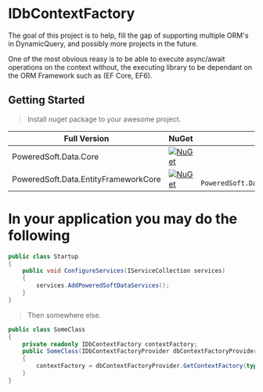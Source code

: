# IDbContextFactory

The goal of this project is to help, fill the gap of supporting multiple ORM's in DynamicQuery, and possibly more projects in the future.

One of the most obvious reasy is to be able to execute async/await operations on the context without, the executing library to be dependant on the ORM Framework such as (EF Core, EF6).

## Getting Started

> Install nuget package to your awesome project.

Full Version                  | NuGet                                                                                                                                                                                                                                                                 |                                           NuGet Install
------------------------------|-----------------------------------------------------------------------------------------------------------------------------------------------------------------------------------------------------------------------------------------------------------------------|-------------------------------------------------------:
PoweredSoft.Data.Core      | <a href="https://www.nuget.org/packages/PoweredSoft.Data.Core/" target="_blank">[![NuGet](https://img.shields.io/nuget/v/PoweredSoft.Data.Core.svg?style=flat-square&label=nuget)](https://www.nuget.org/packages/PoweredSoft.Data.Core/)</a>                |      ```PM> Install-Package PoweredSoft.Data.Core```
PoweredSoft.Data.EntityFrameworkCore | <a href="https://www.nuget.org/packages/PoweredSoft.Data.EntityFrameworkCore/" target="_blank">[![NuGet](https://img.shields.io/nuget/v/PoweredSoft.Data.EntityFrameworkCore.svg?style=flat-square&label=nuget)](https://www.nuget.org/packages/PoweredSoft.Data.EntityFrameworkCore/)</a> | ```PM> Install-Package PoweredSoft.Data.EntityFrameworkCore```


# In your application you may do the following

```csharp
public class Startup
{
    public void ConfigureServices(IServiceCollection services) 
    {
        services.AddPoweredSoftDataServices();
    }
}
```

> Then somewhere else.

```csharp
public class SomeClass
{
    private readonly IDbContextFactory contextFactory;
    public SomeClass(IDbContextFactoryProvider dbContextFactoryProvider)
    {
        contextFactory = dbContextFactoryProvider.GetContextFactory(typeof(YourFavoriteContext));
    }
}

```